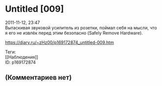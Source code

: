 Untitled [009]
==============

  
2011-11-12, 23:47  
 Вытаскивая звуковой усилитель из розетки, поймал себя на мысли, что я его не извлёк перед этим безопасно (Safely Remove Hardware).   
  
<https://diary.ru/~zHz00/p169172874_untitled-009.htm>  
  
Теги:  
[[Наблюдения]]  
ID: p169172874  


(Комментариев нет)
------------------